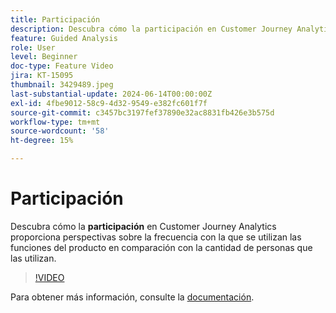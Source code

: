 ```yaml
---
title: Participación
description: Descubra cómo la participación en Customer Journey Analytics proporciona perspectivas sobre la frecuencia con la que se utilizan las funciones del producto frente al número de personas que las utilizan.
feature: Guided Analysis
role: User
level: Beginner
doc-type: Feature Video
jira: KT-15095
thumbnail: 3429489.jpeg
last-substantial-update: 2024-06-14T00:00:00Z
exl-id: 4fbe9012-58c9-4d32-9549-e382fc601f7f
source-git-commit: c3457bc3197fef37890e32ac8831fb426e3b575d
workflow-type: tm+mt
source-wordcount: '58'
ht-degree: 15%

---
```


# Participación

Descubra cómo la **participación** en Customer Journey Analytics proporciona perspectivas sobre la frecuencia con la que se utilizan las funciones del producto en comparación con la cantidad de personas que las utilizan.

>[!VIDEO](https://video.tv.adobe.com/v/3429489/&learn=on)

Para obtener más información, consulte la [documentación](https://experienceleague.adobe.com/en/docs/analytics-platform/using/guided-analysis/feature-matrix/engagement).
